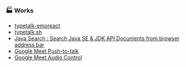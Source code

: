 ###  🏭 Works
- [typetalk-emoreact](https://github.com/mohno007/typetalk-emoreact)
- [typetalk.sh](https://github.com/mohno007/typetalk.sh)
- [Java Search : Search Java SE & JDK API Documents from browser address bar](https://gist.github.com/mohno007/50a234f3b401e386583274f47f4e12aa)
- [Google Meet Push-to-talk](https://gist.github.com/mohno007/d4947babdfad47b2fd4cd5e68e798cd1)
- [Google Meet Audio Control](https://gist.github.com/mohno007/49611fbf8f4675562e53cda2783cb0fa)

<!--
**mohno007/mohno007** is a ✨ _special_ ✨ repository because its `README.md` (this file) appears on your GitHub profile.

Here are some ideas to get you started:

- 🔭 I’m currently working on ...
- 🌱 I’m currently learning ...
- 👯 I’m looking to collaborate on ...
- 🤔 I’m looking for help with ...
- 💬 Ask me about ...
- 📫 How to reach me: ...
- 😄 Pronouns: ...
- ⚡ Fun fact: ...
-->

